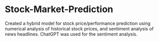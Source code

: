 # Stock-Market-Prediction
Created a hybrid model for stock price/performance prediction using numerical analysis of historical stock prices, and sentiment analysis of news headlines. ChatGPT was used for the sentiment analysis.
